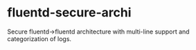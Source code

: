 # fluentd-secure-archi
Secure fluentd->fluentd architecture with multi-line support and categorization of logs.
